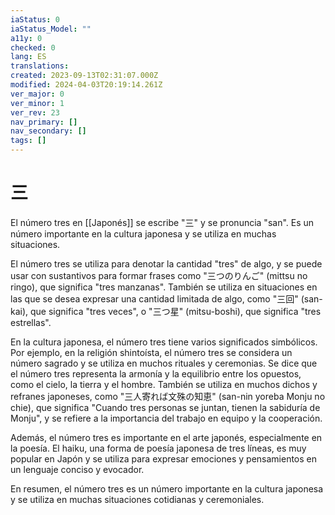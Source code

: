 ```yaml
---
iaStatus: 0
iaStatus_Model: ""
a11y: 0
checked: 0
lang: ES
translations: 
created: 2023-09-13T02:31:07.000Z
modified: 2024-04-03T20:19:14.261Z
ver_major: 0
ver_minor: 1
ver_rev: 23
nav_primary: []
nav_secondary: []
tags: []
---
```

# 三
El número tres en [[Japonés]] se escribe "三" y se pronuncia "san". Es un número importante en la cultura japonesa y se utiliza en muchas situaciones.

El número tres se utiliza para denotar la cantidad "tres" de algo, y se puede usar con sustantivos para formar frases como "三つのりんご" (mittsu no ringo), que significa "tres manzanas". También se utiliza en situaciones en las que se desea expresar una cantidad limitada de algo, como "三回" (san-kai), que significa "tres veces", o "三つ星" (mitsu-boshi), que significa "tres estrellas".

En la cultura japonesa, el número tres tiene varios significados simbólicos. Por ejemplo, en la religión shintoísta, el número tres se considera un número sagrado y se utiliza en muchos rituales y ceremonias. Se dice que el número tres representa la armonía y la equilibrio entre los opuestos, como el cielo, la tierra y el hombre. También se utiliza en muchos dichos y refranes japoneses, como "三人寄れば文殊の知恵" (san-nin yoreba Monju no chie), que significa "Cuando tres personas se juntan, tienen la sabiduría de Monju", y se refiere a la importancia del trabajo en equipo y la cooperación.

Además, el número tres es importante en el arte japonés, especialmente en la poesía. El haiku, una forma de poesía japonesa de tres líneas, es muy popular en Japón y se utiliza para expresar emociones y pensamientos en un lenguaje conciso y evocador.

En resumen, el número tres es un número importante en la cultura japonesa y se utiliza en muchas situaciones cotidianas y ceremoniales.
